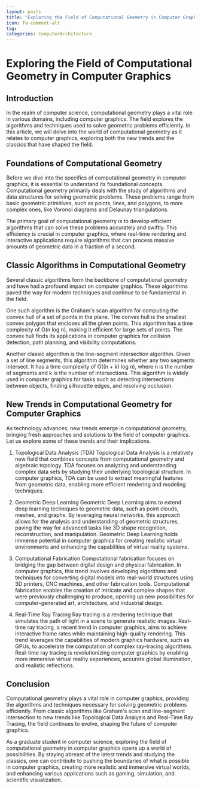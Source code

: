 ```yaml
---
layout: posts
title: "Exploring the Field of Computational Geometry in Computer Graphics"
icon: fa-comment-alt
tag:      
categories: ComputerArchitecture
---
```



# Exploring the Field of Computational Geometry in Computer Graphics

## Introduction

In the realm of computer science, computational geometry plays a vital role in various domains, including computer graphics. The field explores the algorithms and techniques used to solve geometric problems efficiently. In this article, we will delve into the world of computational geometry as it relates to computer graphics, exploring both the new trends and the classics that have shaped the field.

## Foundations of Computational Geometry

Before we dive into the specifics of computational geometry in computer graphics, it is essential to understand its foundational concepts. Computational geometry primarily deals with the study of algorithms and data structures for solving geometric problems. These problems range from basic geometric primitives, such as points, lines, and polygons, to more complex ones, like Voronoi diagrams and Delaunay triangulations.

The primary goal of computational geometry is to develop efficient algorithms that can solve these problems accurately and swiftly. This efficiency is crucial in computer graphics, where real-time rendering and interactive applications require algorithms that can process massive amounts of geometric data in a fraction of a second.

## Classic Algorithms in Computational Geometry

Several classic algorithms form the backbone of computational geometry and have had a profound impact on computer graphics. These algorithms paved the way for modern techniques and continue to be fundamental in the field.

One such algorithm is the Graham's scan algorithm for computing the convex hull of a set of points in the plane. The convex hull is the smallest convex polygon that encloses all the given points. This algorithm has a time complexity of O(n log n), making it efficient for large sets of points. The convex hull finds its applications in computer graphics for collision detection, path planning, and visibility computations.

Another classic algorithm is the line-segment intersection algorithm. Given a set of line segments, this algorithm determines whether any two segments intersect. It has a time complexity of O((n + k) log n), where n is the number of segments and k is the number of intersections. This algorithm is widely used in computer graphics for tasks such as detecting intersections between objects, finding silhouette edges, and resolving occlusion.

## New Trends in Computational Geometry for Computer Graphics

As technology advances, new trends emerge in computational geometry, bringing fresh approaches and solutions to the field of computer graphics. Let us explore some of these trends and their implications.

1. Topological Data Analysis (TDA)
   Topological Data Analysis is a relatively new field that combines concepts from computational geometry and algebraic topology. TDA focuses on analyzing and understanding complex data sets by studying their underlying topological structure. In computer graphics, TDA can be used to extract meaningful features from geometric data, enabling more efficient rendering and modeling techniques.

2. Geometric Deep Learning
   Geometric Deep Learning aims to extend deep learning techniques to geometric data, such as point clouds, meshes, and graphs. By leveraging neural networks, this approach allows for the analysis and understanding of geometric structures, paving the way for advanced tasks like 3D shape recognition, reconstruction, and manipulation. Geometric Deep Learning holds immense potential in computer graphics for creating realistic virtual environments and enhancing the capabilities of virtual reality systems.

3. Computational Fabrication
   Computational fabrication focuses on bridging the gap between digital design and physical fabrication. In computer graphics, this trend involves developing algorithms and techniques for converting digital models into real-world structures using 3D printers, CNC machines, and other fabrication tools. Computational fabrication enables the creation of intricate and complex shapes that were previously challenging to produce, opening up new possibilities for computer-generated art, architecture, and industrial design.

4. Real-Time Ray Tracing
   Ray tracing is a rendering technique that simulates the path of light in a scene to generate realistic images. Real-time ray tracing, a recent trend in computer graphics, aims to achieve interactive frame rates while maintaining high-quality rendering. This trend leverages the capabilities of modern graphics hardware, such as GPUs, to accelerate the computation of complex ray-tracing algorithms. Real-time ray tracing is revolutionizing computer graphics by enabling more immersive virtual reality experiences, accurate global illumination, and realistic reflections.

## Conclusion

Computational geometry plays a vital role in computer graphics, providing the algorithms and techniques necessary for solving geometric problems efficiently. From classic algorithms like Graham's scan and line-segment intersection to new trends like Topological Data Analysis and Real-Time Ray Tracing, the field continues to evolve, shaping the future of computer graphics.

As a graduate student in computer science, exploring the field of computational geometry in computer graphics opens up a world of possibilities. By staying abreast of the latest trends and studying the classics, one can contribute to pushing the boundaries of what is possible in computer graphics, creating more realistic and immersive virtual worlds, and enhancing various applications such as gaming, simulation, and scientific visualization.